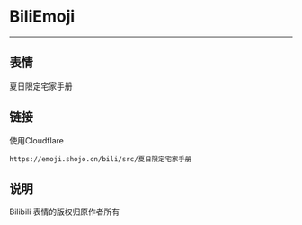 # BiliEmoji
---
## 表情
夏日限定宅家手册
## 链接
使用Cloudflare
```
https://emoji.shojo.cn/bili/src/夏日限定宅家手册
```
## 说明
Bilibili 表情的版权归原作者所有
